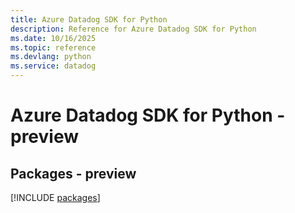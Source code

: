 ```yaml
---
title: Azure Datadog SDK for Python
description: Reference for Azure Datadog SDK for Python
ms.date: 10/16/2025
ms.topic: reference
ms.devlang: python
ms.service: datadog
---
```

# Azure Datadog SDK for Python - preview
## Packages - preview
[!INCLUDE [packages](datadog-index.md)]